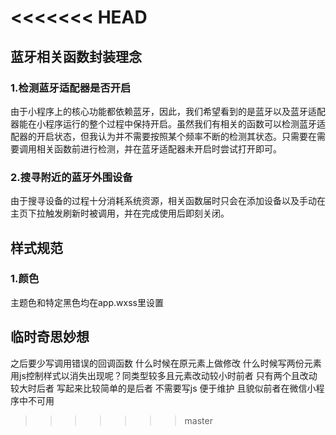 <<<<<<< HEAD
=======
## 蓝牙相关函数封装理念
### 1.检测蓝牙适配器是否开启

由于小程序上的核心功能都依赖蓝牙，因此，我们希望看到的是蓝牙以及蓝牙适配器能在小程序运行的整个过程中保持开启。虽然我们有相关的函数可以检测蓝牙适配器的开启状态，但我认为并不需要按照某个频率不断的检测其状态。只需要在需要调用相关函数前进行检测，并在蓝牙适配器未开启时尝试打开即可。

### 2.搜寻附近的蓝牙外围设备

由于搜寻设备的过程十分消耗系统资源，相关函数届时只会在添加设备以及手动在主页下拉触发刷新时被调用，并在完成使用后即刻关闭。

## 样式规范
### 1.颜色
主题色和特定黑色均在app.wxss里设置

## 临时奇思妙想
之后要少写调用错误的回调函数
什么时候在原元素上做修改 什么时候写两份元素用js控制样式以消失出现呢？同类型较多且元素改动较小时前者 只有两个且改动较大时后者 写起来比较简单的是后者 不需要写js 便于维护 且貌似前者在微信小程序中不可用
>>>>>>> master
